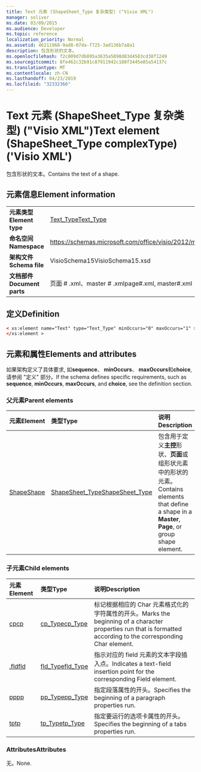 ```yaml
---
title: Text 元素 (ShapeSheet_Type 复杂类型) ("Visio XML")
manager: soliver
ms.date: 03/09/2015
ms.audience: Developer
ms.topic: reference
localization_priority: Normal
ms.assetid: 46211968-9ad8-07da-f725-3ad136b7a8a1
description: 包含形状的文本。
ms.openlocfilehash: f2c809d7db895a3635a5898d83d4583cd38f1249
ms.sourcegitcommit: 8fe462c32b91c87911942c188f3445e85a54137c
ms.translationtype: MT
ms.contentlocale: zh-CN
ms.lasthandoff: 04/23/2019
ms.locfileid: "32332366"
---
```

# <a name="text-element-shapesheettype-complextype-visio-xml"></a><span data-ttu-id="9e2f2-103">Text 元素 (ShapeSheet_Type 复杂类型) ("Visio XML")</span><span class="sxs-lookup"><span data-stu-id="9e2f2-103">Text element (ShapeSheet_Type complexType) ('Visio XML')</span></span>

<span data-ttu-id="9e2f2-104">包含形状的文本。</span><span class="sxs-lookup"><span data-stu-id="9e2f2-104">Contains the text of a shape.</span></span>
  
## <a name="element-information"></a><span data-ttu-id="9e2f2-105">元素信息</span><span class="sxs-lookup"><span data-stu-id="9e2f2-105">Element information</span></span>

|||
|:-----|:-----|
|<span data-ttu-id="9e2f2-106">**元素类型**</span><span class="sxs-lookup"><span data-stu-id="9e2f2-106">**Element type**</span></span> <br/> |[<span data-ttu-id="9e2f2-107">Text_Type</span><span class="sxs-lookup"><span data-stu-id="9e2f2-107">Text_Type</span></span>](text_type-complextypevisio-xml.md) <br/> |
|<span data-ttu-id="9e2f2-108">**命名空间**</span><span class="sxs-lookup"><span data-stu-id="9e2f2-108">**Namespace**</span></span> <br/> |https://schemas.microsoft.com/office/visio/2012/main  <br/> |
|<span data-ttu-id="9e2f2-109">**架构文件**</span><span class="sxs-lookup"><span data-stu-id="9e2f2-109">**Schema file**</span></span> <br/> |<span data-ttu-id="9e2f2-110">VisioSchema15</span><span class="sxs-lookup"><span data-stu-id="9e2f2-110">VisioSchema15.xsd</span></span>  <br/> |
|<span data-ttu-id="9e2f2-111">**文档部件**</span><span class="sxs-lookup"><span data-stu-id="9e2f2-111">**Document parts**</span></span> <br/> |<span data-ttu-id="9e2f2-112">页面 # .xml、master # .xml</span><span class="sxs-lookup"><span data-stu-id="9e2f2-112">page#.xml, master#.xml</span></span>  <br/> |
   
## <a name="definition"></a><span data-ttu-id="9e2f2-113">定义</span><span class="sxs-lookup"><span data-stu-id="9e2f2-113">Definition</span></span>

```XML
< xs:element name="Text" type="Text_Type" minOccurs="0" maxOccurs="1" >
</xs:element >
```

## <a name="elements-and-attributes"></a><span data-ttu-id="9e2f2-114">元素和属性</span><span class="sxs-lookup"><span data-stu-id="9e2f2-114">Elements and attributes</span></span>

<span data-ttu-id="9e2f2-115">如果架构定义了具体要求, 如**sequence**、 **minOccurs**、 **maxOccurs**和**choice**, 请参阅 "定义" 部分。</span><span class="sxs-lookup"><span data-stu-id="9e2f2-115">If the schema defines specific requirements, such as **sequence**, **minOccurs**, **maxOccurs**, and **choice**, see the definition section.</span></span> 
  
### <a name="parent-elements"></a><span data-ttu-id="9e2f2-116">父元素</span><span class="sxs-lookup"><span data-stu-id="9e2f2-116">Parent elements</span></span>

|<span data-ttu-id="9e2f2-117">**元素**</span><span class="sxs-lookup"><span data-stu-id="9e2f2-117">**Element**</span></span>|<span data-ttu-id="9e2f2-118">**类型**</span><span class="sxs-lookup"><span data-stu-id="9e2f2-118">**Type**</span></span>|<span data-ttu-id="9e2f2-119">**说明**</span><span class="sxs-lookup"><span data-stu-id="9e2f2-119">**Description**</span></span>|
|:-----|:-----|:-----|
|[<span data-ttu-id="9e2f2-120">Shape</span><span class="sxs-lookup"><span data-stu-id="9e2f2-120">Shape</span></span>](shape-element-shapes_type-complextypevisio-xml.md) <br/> |[<span data-ttu-id="9e2f2-121">ShapeSheet_Type</span><span class="sxs-lookup"><span data-stu-id="9e2f2-121">ShapeSheet_Type</span></span>](shapesheet_type-complextypevisio-xml.md) <br/> |<span data-ttu-id="9e2f2-122">包含用于定义**主控**形状、**页面**或组形状元素中的形状的元素。</span><span class="sxs-lookup"><span data-stu-id="9e2f2-122">Contains elements that define a shape in a **Master**, **Page**, or group shape element.</span></span>  <br/> |
   
### <a name="child-elements"></a><span data-ttu-id="9e2f2-123">子元素</span><span class="sxs-lookup"><span data-stu-id="9e2f2-123">Child elements</span></span>

|<span data-ttu-id="9e2f2-124">**元素**</span><span class="sxs-lookup"><span data-stu-id="9e2f2-124">**Element**</span></span>|<span data-ttu-id="9e2f2-125">**类型**</span><span class="sxs-lookup"><span data-stu-id="9e2f2-125">**Type**</span></span>|<span data-ttu-id="9e2f2-126">**说明**</span><span class="sxs-lookup"><span data-stu-id="9e2f2-126">**Description**</span></span>|
|:-----|:-----|:-----|
|[<span data-ttu-id="9e2f2-127">cp</span><span class="sxs-lookup"><span data-stu-id="9e2f2-127">cp</span></span>](cp-element-text_type-complextypevisio-xml.md) <br/> |[<span data-ttu-id="9e2f2-128">cp_Type</span><span class="sxs-lookup"><span data-stu-id="9e2f2-128">cp_Type</span></span>](cp_type-complextypevisio-xml.md) <br/> |<span data-ttu-id="9e2f2-129">标记根据相应的 Char 元素格式化的字符属性的开头。</span><span class="sxs-lookup"><span data-stu-id="9e2f2-129">Marks the beginning of a character properties run that is formatted according to the corresponding Char element.</span></span>  <br/> |
|[<span data-ttu-id="9e2f2-130">.fld</span><span class="sxs-lookup"><span data-stu-id="9e2f2-130">fld</span></span>](fld-element-text_type-complextypevisio-xml.md) <br/> |[<span data-ttu-id="9e2f2-131">fld_Type</span><span class="sxs-lookup"><span data-stu-id="9e2f2-131">fld_Type</span></span>](fld_type-complextypevisio-xml.md) <br/> |<span data-ttu-id="9e2f2-132">指示对应的 field 元素的文本字段插入点。</span><span class="sxs-lookup"><span data-stu-id="9e2f2-132">Indicates a text-field insertion point for the corresponding Field element.</span></span>  <br/> |
|[<span data-ttu-id="9e2f2-133">pp</span><span class="sxs-lookup"><span data-stu-id="9e2f2-133">pp</span></span>](pp-element-text_type-complextypevisio-xml.md) <br/> |[<span data-ttu-id="9e2f2-134">pp_Type</span><span class="sxs-lookup"><span data-stu-id="9e2f2-134">pp_Type</span></span>](pp_type-complextypevisio-xml.md) <br/> |<span data-ttu-id="9e2f2-135">指定段落属性的开头。</span><span class="sxs-lookup"><span data-stu-id="9e2f2-135">Specifies the beginning of a paragraph properties run.</span></span>  <br/> |
|[<span data-ttu-id="9e2f2-136">tp</span><span class="sxs-lookup"><span data-stu-id="9e2f2-136">tp</span></span>](tp-element-text_type-complextypevisio-xml.md) <br/> |[<span data-ttu-id="9e2f2-137">tp_Type</span><span class="sxs-lookup"><span data-stu-id="9e2f2-137">tp_Type</span></span>](tp_type-complextypevisio-xml.md) <br/> |<span data-ttu-id="9e2f2-138">指定要运行的选项卡属性的开头。</span><span class="sxs-lookup"><span data-stu-id="9e2f2-138">Specifies the beginning of a tabs properties run.</span></span>  <br/> |
   
### <a name="attributes"></a><span data-ttu-id="9e2f2-139">Attributes</span><span class="sxs-lookup"><span data-stu-id="9e2f2-139">Attributes</span></span>

<span data-ttu-id="9e2f2-140">无。</span><span class="sxs-lookup"><span data-stu-id="9e2f2-140">None.</span></span>
  


